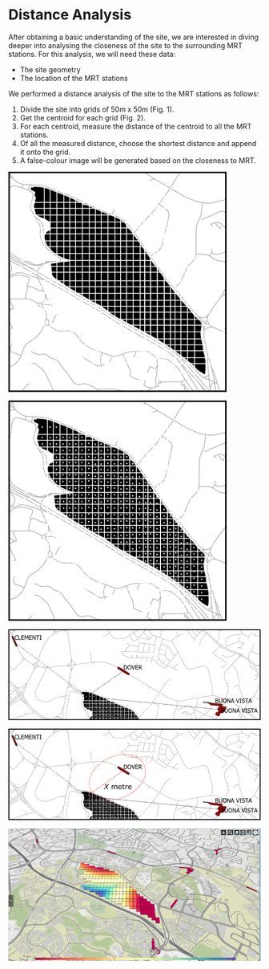 # Distance Analysis

After obtaining a basic understanding of the site, we are interested in diving deeper into analysing the closeness of the site to the surrounding MRT stations. For this analysis, we will need these data:

* The site geometry
* The location of the MRT stations

We performed a distance analysis of the site to the MRT stations as follows:

1. Divide the site into grids of 50m x 50m \(Fig. 1\).
2. Get the centroid for each grid \(Fig. 2\). 
3. For each centroid, measure the distance of the centroid to all the MRT stations.
4. Of all the measured distance, choose the shortest distance and append it onto the grid.
5. A false-colour image will be generated based on the closeness to MRT.

![Fig. 1: Grid the site](./assets/dist_analysis_grid.png)

![Fig. 2: Get the centroid of the site](./assets/dist_analysis_grid_centroid.png)

![Fig. 3: Measure the distance of each centroid to all the MRT station](./assets/dist_analysis_grid_dist_mrt.png)

![Fig. 4: Choose the shortest distance and append it onto the gird as an attribute.](./assets/dist_analysis_grid_dist_mrt_shortest%20%281%29.png)

![Fig. 5: False colour image of the analysis. Red indicating within a 500m distance to MRT.](./assets/dist_analysis_grid_dist_falsecolour%20%281%29.png)



